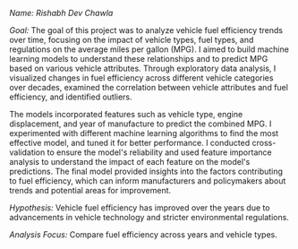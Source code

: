 *Name: Rishabh Dev Chawla*

*Goal:* The goal of this project was to analyze vehicle fuel efficiency trends over time, focusing on the impact of vehicle types, fuel types, and regulations on the average miles per gallon (MPG). I aimed to build machine learning models to understand these relationships and to predict MPG based on various vehicle attributes. Through exploratory data analysis, I visualized changes in fuel efficiency across different vehicle categories over decades, examined the correlation between vehicle attributes and fuel efficiency, and identified outliers.

The models incorporated features such as vehicle type, engine displacement, and year of manufacture to predict the combined MPG. I experimented with different machine learning algorithms to find the most effective model, and tuned it for better performance. I conducted cross-validation to ensure the model's reliability and used feature importance analysis to understand the impact of each feature on the model's predictions. The final model provided insights into the factors contributing to fuel efficiency, which can inform manufacturers and policymakers about trends and potential areas for improvement.

*Hypothesis:* Vehicle fuel efficiency has improved over the years due to advancements in vehicle technology and stricter environmental regulations.

*Analysis Focus:* Compare fuel efficiency across years and vehicle types.

